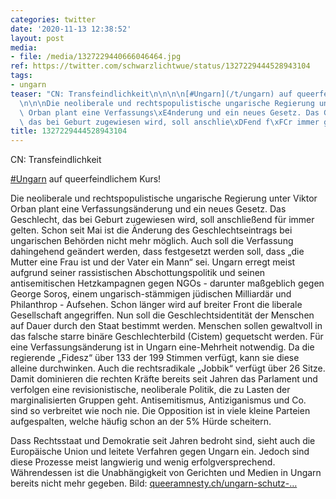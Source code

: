 ```yaml
---
categories: twitter
date: '2020-11-13 12:38:52'
layout: post
media:
- file: /media/1327229440666046464.jpg
ref: https://twitter.com/schwarzlichtwue/status/1327229444528943104
tags:
- ungarn
teaser: "CN: Transfeindlichkeit\n\n\n\n[#Ungarn](/t/ungarn) auf queerfeindlichem Kurs!\n\
  \n\n\nDie neoliberale und rechtspopulistische ungarische Regierung unter Viktor\
  \ Orban plant eine Verfassungs\xE4nderung und ein neues Gesetz. Das Geschlecht,\
  \ das bei Geburt zugewiesen wird, soll anschlie\xDFend f\xFCr immer gelten. "
title: 1327229444528943104
---
```

CN: Transfeindlichkeit



[#Ungarn](/t/ungarn) auf queerfeindlichem Kurs!



Die neoliberale und rechtspopulistische ungarische Regierung unter Viktor Orban plant eine Verfassungsänderung und ein neues Gesetz. Das Geschlecht, das bei Geburt zugewiesen wird, soll anschließend für immer gelten. 
Schon seit Mai ist die Änderung des Geschlechtseintrags bei ungarischen Behörden nicht mehr möglich. Auch soll die Verfassung dahingehend geändert werden, dass festgesetzt werden soll, dass „die Mutter eine Frau ist und der Vater ein Mann“ sei.
Ungarn erregt meist aufgrund seiner rassistischen Abschottungspolitik und seinen antisemitischen Hetzkampagnen gegen NGOs -  darunter maßgeblich gegen George Soroş, einem ungarisch-stämmigen jüdischen Milliardär und Philanthrop - Aufsehen. Schon länger wird auf breiter Front die liberale Gesellschaft angegriffen. Nun soll die Geschlechtsidentität der Menschen auf Dauer durch den Staat bestimmt werden. Menschen sollen gewaltvoll in das falsche starre binäre Geschlechterbild (Cistem) gequetscht werden.
Für eine Verfassungsänderung ist in Ungarn eine-Mehrheit notwendig. Da die regierende „Fidesz“ über 133 der 199 Stimmen verfügt, kann sie diese alleine durchwinken.
Auch die rechtsradikale „Jobbik“ verfügt über 26 Sitze. Damit dominieren die rechten Kräfte bereits seit Jahren das Parlament und verfolgen eine revisionistische, neoliberale Politik, die zu Lasten der marginalisierten Gruppen geht.
Antisemitismus, Antiziganismus und Co. sind so verbreitet wie noch nie. Die Opposition ist in viele kleine Parteien aufgespalten, welche häufig schon an der 5% Hürde scheitern.



Dass Rechtsstaat und Demokratie seit Jahren bedroht sind, sieht auch die Europäische Union und leitete Verfahren gegen Ungarn ein. Jedoch sind diese Prozesse meist langwierig und wenig erfolgversprechend. Währendessen ist die Unabhängigkeit von Gerichten und Medien in Ungarn bereits nicht mehr gegeben.
Bild: [queeramnesty.ch/ungarn-schutz-…](https://queeramnesty.ch/ungarn-schutz-der-rechte-von-trans-und-intergeschlechtlichen-menschen/)